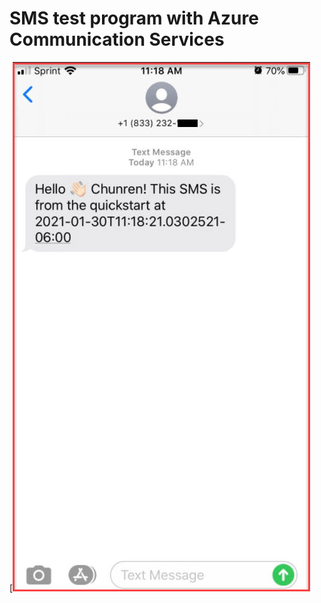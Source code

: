 # SMS test program with Azure Communication Services

[![SMS Screenshot](https://github.com/chunren/markdown-src/blob/master/raw/images/chunren_sms_quickstart01.jpg)
